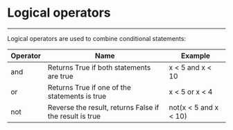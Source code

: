 # Logical operators

---
Logical operators are used to combine conditional statements:

| Operator | Name                                                     | Example               |
|----------|----------------------------------------------------------|-----------------------|
| and      | Returns True if both statements are true                 | x < 5 and  x < 10     |
| or       | 	Returns True if one of the statements is true           | x < 5 or x < 4        |
| not      | 	Reverse the result, returns False if the result is true | not(x < 5 and x < 10) |
